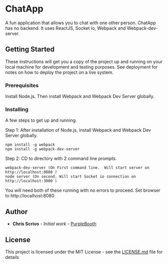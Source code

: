 # ChatApp

A fun application that allows you to chat with one other person.  ChatApp has no backend.  It uses ReactJS, Socket io, Webpack and Webpack-dev-server.

## Getting Started

These instructions will get you a copy of the project up and running on your local machine for development and testing purposes. See deployment for notes on how to deploy the project on a live system.

### Prerequisites

Install Node.js.  Then install Webpack and Webpack Dev Server globally. 


### Installing

A few steps to get up and running.

Step 1: After installation of Node.js, install Webpack and Webpack Dev Server globally.

```
npm install -g webpack
npm install -g webpack-dev-server
```

Step 2: CD to directory with 2 command line prompts. 

```
webpack-dev-server (On First command line.  Will start server on http://localhost:8080 )
node server (On second. Will start Socket io connection on http://localhost:3000 )
```

You will need both of these running with no errors to proceed.  Set browser to http://localhost:8080


## Author

* **Chris Scrivo** - *Initial work* - [PurpleBooth](https://github.com/mindfu)

## License

This project is licensed under the MIT License - see the [LICENSE.md](LICENSE.md) file for details

